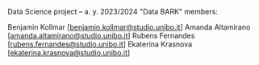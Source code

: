 Data Science project – a. y. 2023/2024
"Data BARK" members:

Benjamin Kollmar [benjamin.kollmar@studio.unibo.it]
Amanda Altamirano [amanda.altamirano@studio.unibo.it]
Rubens Fernandes [rubens.fernandes@studio.unibo.it]
Ekaterina Krasnova [ekaterina.krasnova@studio.unibo.it]
